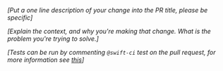 _[Put a one line description of your change into the PR title, please be specific]_

_[Explain the context, and why you're making that change. What is the problem you're trying to solve.]_

_[Tests can be run by commenting `@swift-ci` test on the pull request, for more information see [this](README.md#testing)]_
